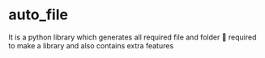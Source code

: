 # auto_file
It is a python library which generates all required file and folder 📂 required to make a library and also contains extra features 
